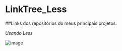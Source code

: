 # LinkTree_Less

##Links dos repositorios do meus principais projetos.

*Usando Less* 

![image](https://user-images.githubusercontent.com/104576340/206325848-a24e39ea-f41a-4ffc-a40c-2dae7975582f.png)
